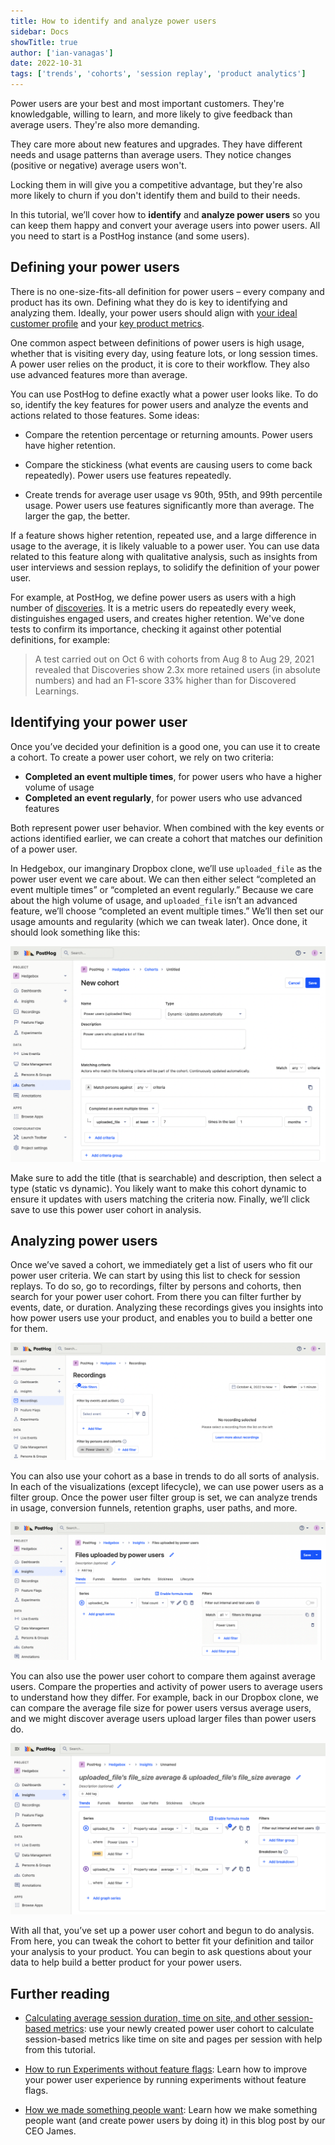 ```yaml
---
title: How to identify and analyze power users
sidebar: Docs
showTitle: true
author: ['ian-vanagas']
date: 2022-10-31
tags: ['trends', 'cohorts', 'session replay', 'product analytics']
---
```


Power users are your best and most important customers. They're knowledgable, willing to learn, and more likely to give feedback than average users. They're also more demanding.

They care more about new features and upgrades. They have different needs and usage patterns than average users. They notice changes (positive or negative) average users won't. 

Locking them in will give you a competitive advantage, but they're also more likely to churn if you don't identify them and build to their needs.

In this tutorial, we’ll cover how to **identify** and **analyze power users** so you can keep them happy and convert your average users into power users. All you need to start is a PostHog instance (and some users).

## Defining your power users

There is no one-size-fits-all definition for power users – every company and product has its own. Defining what they do is key to identifying and analyzing them. Ideally, your power users should align with [your ideal customer profile](/newsletter/ideal-customer-profile-framework) and your [key product metrics](/blog/b2b-saas-product-metrics).

One common aspect between definitions of power users is high usage, whether that is visiting every day, using feature lots, or long session times. A power user relies on the product, it is core to their workflow. They also use advanced features more than average.

You can use PostHog to define exactly what a power user looks like. To do so, identify the key features for power users and analyze the events and actions related to those features. Some ideas:

- Compare the retention percentage or returning amounts. Power users have higher retention.

- Compare the stickiness (what events are causing users to come back repeatedly). Power users use features repeatedly.

- Create trends for average user usage vs 90th, 95th, and 99th percentile usage. Power users use features significantly more than average. The larger the gap, the better.

If a feature shows higher retention, repeated use, and a large difference in usage to the average, it is likely valuable to a power user. You can use data related to this feature along with qualitative analysis, such as insights from user interviews and session replays, to solidify the definition of your power user.

For example, at PostHog, we define power users as users with a high number of [discoveries](/handbook/product/metrics). It is a metric users do repeatedly every week, distinguishes engaged users, and creates higher retention. We've done tests to confirm its importance, checking it against other potential definitions, for example:

> A test carried out on Oct 6 with cohorts from Aug 8 to Aug 29, 2021 revealed that Discoveries show 2.3x more retained users (in absolute numbers) and had an F1-score 33% higher than for Discovered Learnings.

## Identifying your power user

Once you’ve decided your definition is a good one, you can use it to create a cohort. To create a power user cohort, we rely on two criteria:

- **Completed an event multiple times**, for power users who have a higher volume of usage
- **Completed an event regularly**, for power users who use advanced features

Both represent power user behavior. When combined with the key events or actions identified earlier, we can create a cohort that matches our definition of a power user.

In Hedgebox, our imanginary Dropbox clone, we’ll use `uploaded_file` as the power user event we care about. We can then either select “completed an event multiple times” or “completed an event regularly.” Because we care about the high volume of usage, and `uploaded_file` isn’t an advanced feature, we’ll choose “completed an event multiple times.” We’ll then set our usage amounts and regularity (which we can tweak later). Once done, it should look something like this:

![Power user cohort](../images/tutorials/power-users/cohort.png)

Make sure to add the title (that is searchable) and description, then select a type (static vs dynamic). You likely want to make this cohort dynamic to ensure it updates with users matching the criteria now. Finally, we’ll click save to use this power user cohort in analysis.

## Analyzing power users

Once we’ve saved a cohort, we immediately get a list of users who fit our power user criteria. We can start by using this list to check for session replays. To do so, go to recordings, filter by persons and cohorts, then search for your power user cohort. From there you can filter further by events, date, or duration. Analyzing these recordings gives you insights into how power users use your product, and enables you to build a better one for them.

![Session recordings](../images/tutorials/power-users/recordings.png)

You can also use your cohort as a base in trends to do all sorts of analysis. In each of the visualizations (except lifecycle), we can use power users as a filter group. Once the power user filter group is set, we can analyze trends in usage, conversion funnels, retention graphs, user paths, and more.

![Filter group](../images/tutorials/power-users/filter-group.png)

You can also use the power user cohort to compare them against average users. Compare the properties and activity of power users to average users to understand how they differ. For example, back in our Dropbox clone, we can compare the average file size for power users versus average users, and we might discover average users upload larger files than power users do.

![Power users vs average](../images/tutorials/power-users/average-comparison.png)

With all that, you’ve set up a power user cohort and begun to do analysis. From here, you can tweak the cohort to better fit your definition and tailor your analysis to your product. You can begin to ask questions about your data to help build a better product for your power users.

## Further reading

- [Calculating average session duration, time on site, and other session-based metrics](/tutorials/session-metrics): use your newly created power user cohort to calculate session-based metrics like time on site and pages per session with help from this tutorial.

- [How to run Experiments without feature flags](/docs/experiments/running-experiments-without-feature-flags): Learn how to improve your power user experience by running experiments without feature flags.

- [How we made something people want](/blog/making-something-people-want): Learn how we make something people want (and create power users by doing it) in this blog post by our CEO James.
